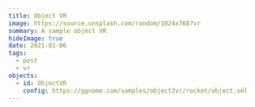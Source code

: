 ```yaml
---
title: Object VR
image: https://source.unsplash.com/random/1024x768?vr
summary: A sample object VR
hideImage: true
date: 2021-01-06
tags:
  - post
  - vr
objects:
  - id: ObjectVR
    config: https://ggnome.com/samples/object2vr/rocket/object.xml
---
```


<ObjectVR id="ObjectVR" />
